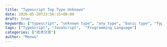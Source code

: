 ```yaml
---
title: "Typescript Top Type Unknown"
date: 2020-05-20T23:56:15+08:00
draft: true
keywords: ["typescript", "unknown type", "any type", "basic type", "TypeScript top type", "typescript for beginners", "learn typescript", "static type check js", "dive into typescript"]
tags: ["TypeScript", "JavaScript",  "Programming Language"]
categories: ["技术分享"]
author: "Meowu"
---
```


